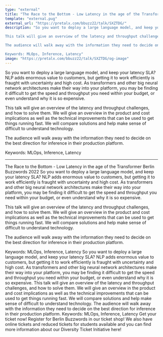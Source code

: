 ```yaml
---
type: "external"
title: "The Race to the Bottom - Low Latency in the age of the Transformer Berlin Buzzwords 2022"
template: "external.pug"
external_url: "https://pretalx.com/bbuzz22/talk/SXZTDG/"
description: "So you want to deploy a large language model, and keep your latency SLA?  NLP adds enormous value to customers, but getting it to work efficiently is fraught with uncertainty and high cost.  As transformers and other big neural network architectures make their way into your platform, you may be finding it difficult to get the speed and throughput you need within your budget, or even understand why it is so expensive.

This talk will give an overview of the latency and throughput challenges, and how to solve them.  We will give an overview in the product and cost implications as well as the technical improvements that can be used to get things running fast.  We will compare solutions and help make sense of difficult to understand technology.

The audience will walk away with the information they need to decide on the best direction for inference in their production platform.

Keywords: MLOps, Inference, Latency"
image: "https://pretalx.com/bbuzz22/talk/SXZTDG/og-image"
---
```


So you want to deploy a large language model, and keep your latency SLA?  NLP adds enormous value to customers, but getting it to work efficiently is fraught with uncertainty and high cost.  As transformers and other big neural network architectures make their way into your platform, you may be finding it difficult to get the speed and throughput you need within your budget, or even understand why it is so expensive.

This talk will give an overview of the latency and throughput challenges, and how to solve them.  We will give an overview in the product and cost implications as well as the technical improvements that can be used to get things running fast.  We will compare solutions and help make sense of difficult to understand technology.

The audience will walk away with the information they need to decide on the best direction for inference in their production platform.

Keywords: MLOps, Inference, Latency

---

The Race to the Bottom - Low Latency in the age of the Transformer Berlin Buzzwords 2022
So you want to deploy a large language model, and keep your latency SLA? NLP adds enormous value to customers, but getting it to work efficiently is fraught with uncertainty and high cost. As transformers and other big neural network architectures make their way into your platform, you may be finding it difficult to get the speed and throughput you need within your budget, or even understand why it is so expensive.

This talk will give an overview of the latency and throughput challenges, and how to solve them. We will give an overview in the product and cost implications as well as the technical improvements that can be used to get things running fast. We will compare solutions and help make sense of difficult to understand technology.

The audience will walk away with the information they need to decide on the best direction for inference in their production platform.

Keywords: MLOps, Inference, Latency
So you want to deploy a large language model, and keep your latency SLA? NLP adds enormous value to customers, but getting it to work efficiently is fraught with uncertainty and high cost. As transformers and other big neural network architectures make their way into your platform, you may be finding it difficult to get the speed and throughput you need within your budget, or even understand why it is so expensive.
This talk will give an overview of the latency and throughput challenges, and how to solve them. We will give an overview in the product and cost implications as well as the technical improvements that can be used to get things running fast. We will compare solutions and help make sense of difficult to understand technology.
The audience will walk away with the information they need to decide on the best direction for inference in their production platform.
Keywords: MLOps, Inference, Latency
Get your ticket now!
Register for Berlin Buzzwords in our ticket shop! We also have online tickets and reduced tickets for students available and you can find more information about our Diversity Ticket Initiative here!
